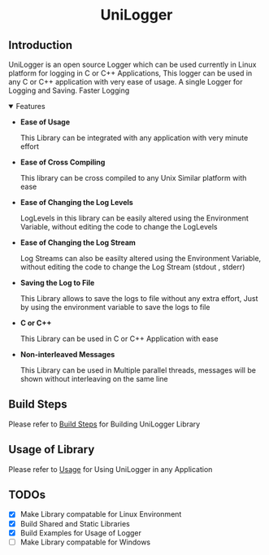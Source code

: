 <h1 style="text-align: center;">UniLogger</h1>

## Introduction

UniLogger is an open source Logger which can be used currently in Linux platform for logging in C  or C++ Applications, This logger can be used in any C or C++ application with very ease of usage. A single Logger for Logging and Saving. Faster Logging

<details open>
<summary>Features</summary>

- **Ease of Usage**

    This Library can be integrated with any application with very minute effort

- **Ease of Cross Compiling**

    This library can be cross compiled to any Unix Similar platform with ease

- **Ease of Changing the Log Levels**
  
    LogLevels in this library can be easily altered using the Environment Variable, without editing the code to change the LogLevels

- **Ease of Changing the Log Stream**
  
    Log Streams can also be easilty altered using the Environment Variable, without editing the code to change the Log Stream (stdout , stderr)

- **Saving the Log to File**

    This Library allows to save the logs to file without any extra effort, Just by using the environment variable to save the logs to file

- **C or C++**
    
    This Library can be used in C or C++ Application with ease

- **Non-interleaved Messages**
  
    This Library can be used in Multiple parallel threads, messages will be shown without interleaving on the same line

</details>

## Build Steps

Please refer to [Build Steps](docs/BuildSteps.md) for Building UniLogger Library

## Usage of Library

Please refer to [Usage](docs/UserGuide.md) for Using UniLogger in any Application

## TODOs

- [x] Make Library compatable for Linux Environment
- [x] Build Shared and Static Libraries
- [x] Build Examples for Usage of Logger
- [ ] Make Library compatable for Windows